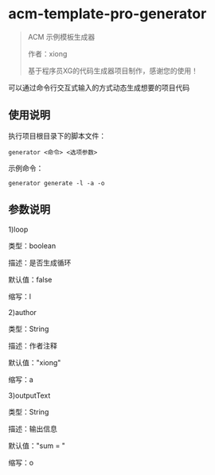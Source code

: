 # acm-template-pro-generator

> ACM 示例模板生成器
>
>作者：xiong
>
>基于程序员XG的代码生成器项目制作，感谢您的使用！

可以通过命令行交互式输入的方式动态生成想要的项目代码

## 使用说明

执行项目根目录下的脚本文件：

```
generator <命令> <选项参数>
```

示例命令：
```
generator generate -l -a -o 
```

## 参数说明

1)loop

类型：boolean

描述：是否生成循环

默认值：false

缩写：l

2)author

类型：String

描述：作者注释

默认值："xiong"

缩写：a

3)outputText

类型：String

描述：输出信息

默认值："sum = "

缩写：o

